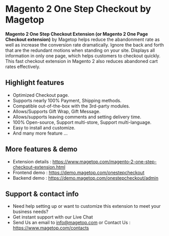 # Magento 2 One Step Checkout by Magetop

**Magento 2 One Step Checkout Extension (or Magento 2 One Page Checkout extension)** by Magetop helps reduce the abandonment rate as well as increase the conversion rate dramatically. Ignore the back and forth that are the redundant motions when standing on your site. Displays all information in only one page, which helps customers to checkout quickly. This fast checkout extension in Magento 2 also reduces abandoned cart rates effectively.

## Highlight features

- Optimized Checkout page.
- Supports nearly 100% Payment, Shipping methods.
- Compatible out-of-the-box with the 3rd-party modules.
- Allows/Supports Gift Wrap, Gift Message.
- Allows/supports leaving comments and setting delivery time.
- 100% Open-source, Support multi-store, Support multi-language.
- Easy to install and customize.
- And many more feature ...

## More features & demo

- Extension details : https://www.magetop.com/magento-2-one-step-checkout-extension.html
- Frontend demo : https://demo.magetop.com/onestepcheckout
- Backend demo : https://demo.magetop.com/onestepcheckout/admin

## Support & contact info

- Need help setting up or want to customize this extension to meet your business needs? 
- Get instant support with our Live Chat
- Send Us an email to info@magetop.com or Contact Us : https://www.magetop.com/contacts
